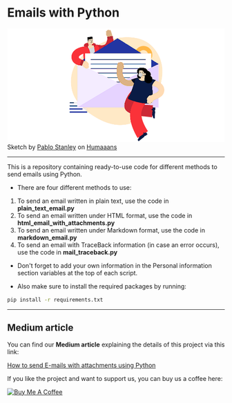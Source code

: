 # Emails with Python



![banner_doodle](docs/banner_doodle.png)
Sketch by [Pablo Stanley](https://blush.design/artists/pablo-stanley) on [Humaaans](https://www.humaaans.com/)

---

This is a repository containing ready-to-use code for different methods to send emails using Python.

- There are four different methods to use:
1. To send an email written in plain text, use the code in **plain_text_email.py**
2. To send an email written under HTML format, use the code in **html_email_with_attachments.py**
3. To send an email written under Markdown format, use the code in **markdown_email.py**
4. To send an email with TraceBack information (in case an error occurs), use the code in **mail_traceback.py**

- Don't forget to add your own information in the Personal information section variables at the top of each script.

- Also make sure to install the required packages by running:

```bash
pip install -r requirements.txt
```
---

## Medium article

You can find our **Medium article** explaining the details of this project via this link:

[How to send E-mails with attachments using Python](https://medium.com/@amal-hasni/how-to-send-e-mails-with-attachments-using-python-in-2-easy-steps-5d0c05b3e44d)



If you like the project and want to support us, you can buy us a coffee here:

<a href="https://www.buymeacoffee.com/amal.hasni" target="_blank"><img src="https://cdn.buymeacoffee.com/buttons/v2/default-yellow.png" alt="Buy Me A Coffee" height="41" width="174"></a>
